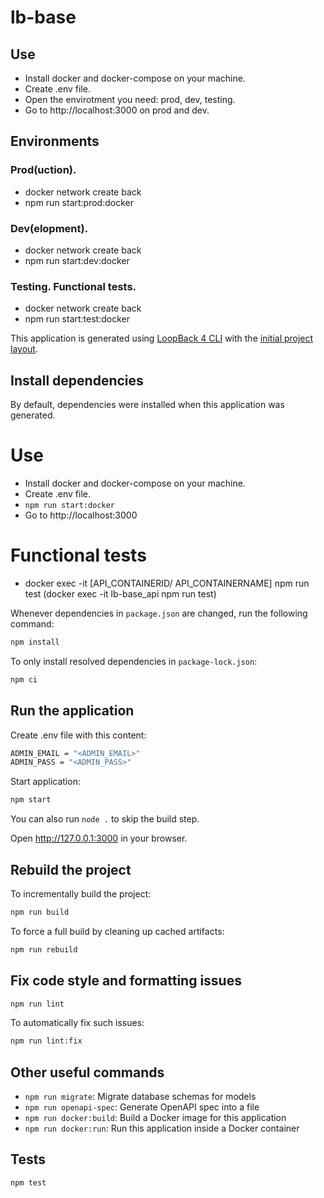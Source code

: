 # lb-base
## Use

- Install docker and docker-compose on your machine.
- Create .env file.
- Open the envirotment you need: prod, dev, testing.
- Go to http://localhost:3000 on prod and dev.

## Environments
### Prod(uction).
- docker network create back
- npm run start:prod:docker

### Dev(elopment).
- docker network create back
- npm run start:dev:docker

### Testing. Functional tests.
- docker network create back
- npm run start:test:docker



This application is generated using [LoopBack 4 CLI](https://loopback.io/doc/en/lb4/Command-line-interface.html) with the
[initial project layout](https://loopback.io/doc/en/lb4/Loopback-application-layout.html).

## Install dependencies

By default, dependencies were installed when this application was generated.
# Use

- Install docker and docker-compose on your machine.
- Create .env file.
- ```npm run start:docker```
- Go to http://localhost:3000

# Functional tests

- docker exec -it [API_CONTAINERID/ API_CONTAINERNAME] npm run test
(docker exec -it lb-base_api npm run test)

Whenever dependencies in `package.json` are changed, run the following command:

```sh
npm install
```

To only install resolved dependencies in `package-lock.json`:

```sh
npm ci
```

## Run the application
Create .env file with this content:
```bash
ADMIN_EMAIL = "<ADMIN_EMAIL>"
ADMIN_PASS = "<ADMIN_PASS>"
```
Start application:
```sh
npm start
```

You can also run `node .` to skip the build step.

Open http://127.0.0.1:3000 in your browser.

## Rebuild the project

To incrementally build the project:

```sh
npm run build
```

To force a full build by cleaning up cached artifacts:

```sh
npm run rebuild
```

## Fix code style and formatting issues

```sh
npm run lint
```

To automatically fix such issues:

```sh
npm run lint:fix
```

## Other useful commands

- `npm run migrate`: Migrate database schemas for models
- `npm run openapi-spec`: Generate OpenAPI spec into a file
- `npm run docker:build`: Build a Docker image for this application
- `npm run docker:run`: Run this application inside a Docker container

## Tests

```sh
npm test
```
